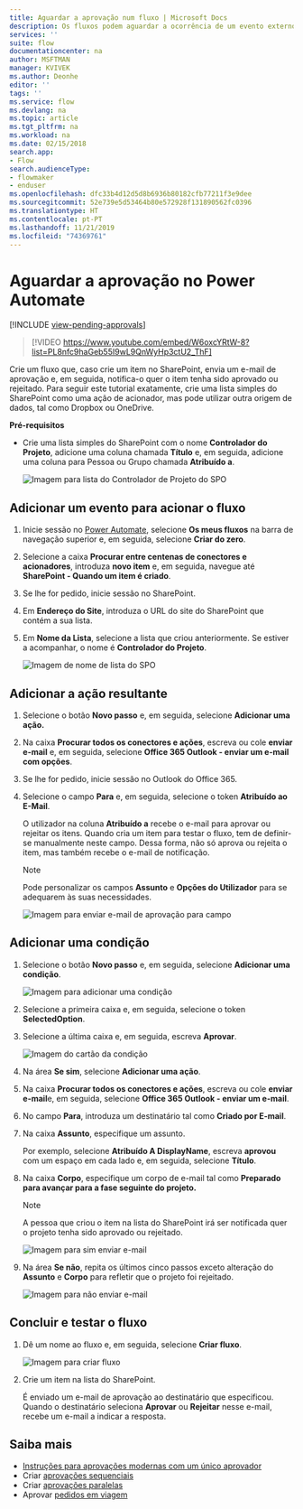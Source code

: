 ```yaml
---
title: Aguardar a aprovação num fluxo | Microsoft Docs
description: Os fluxos podem aguardar a ocorrência de um evento externo, tal como um utilizador aprovar ou rejeitar uma alteração, antes de efetuar uma ação, tal como enviar notificação da decisão.
services: ''
suite: flow
documentationcenter: na
author: MSFTMAN
manager: KVIVEK
ms.author: Deonhe
editor: ''
tags: ''
ms.service: flow
ms.devlang: na
ms.topic: article
ms.tgt_pltfrm: na
ms.workload: na
ms.date: 02/15/2018
search.app:
- Flow
search.audienceType:
- flowmaker
- enduser
ms.openlocfilehash: dfc33b4d12d5d8b6936b80182cfb77211f3e9dee
ms.sourcegitcommit: 52e739e5d53464b80e572928f131890562fc0396
ms.translationtype: HT
ms.contentlocale: pt-PT
ms.lasthandoff: 11/21/2019
ms.locfileid: "74369761"
---
```

# <a name="wait-for-approval-in-power-automate"></a>Aguardar a aprovação no Power Automate
[!INCLUDE [view-pending-approvals](includes/cc-rebrand.md)]

> [!VIDEO https://www.youtube.com/embed/W6oxcYRtW-8?list=PL8nfc9haGeb55I9wL9QnWyHp3ctU2_ThF]
>


Crie um fluxo que, caso crie um item no SharePoint, envia um e-mail de aprovação e, em seguida, notifica-o quer o item tenha sido aprovado ou rejeitado. Para seguir este tutorial exatamente, crie uma lista simples do SharePoint como uma ação de acionador, mas pode utilizar outra origem de dados, tal como Dropbox ou OneDrive.

**Pré-requisitos**

* Crie uma lista simples do SharePoint com o nome **Controlador do Projeto**, adicione uma coluna chamada **Título** e, em seguida, adicione uma coluna para Pessoa ou Grupo chamada **Atribuído a**.

   ![Imagem para lista do Controlador de Projeto do SPO](./media/wait-for-approvals/project-tracker.png)

## <a name="add-an-event-to-trigger-the-flow"></a>Adicionar um evento para acionar o fluxo

1. Inicie sessão no [Power Automate](https://flow.microsoft.com), selecione **Os meus fluxos** na barra de navegação superior e, em seguida, selecione **Criar do zero**.

1. Selecione a caixa **Procurar entre centenas de conectores e acionadores**, introduza **novo item** e, em seguida, navegue até **SharePoint - Quando um item é criado**.

1. Se lhe for pedido, inicie sessão no SharePoint.
1. Em **Endereço do Site**, introduza o URL do site do SharePoint que contém a sua lista.

1. Em **Nome da Lista**, selecione a lista que criou anteriormente. Se estiver a acompanhar, o nome é **Controlador do Projeto**.

    ![Imagem de nome de lista do SPO](./media/wait-for-approvals/SPO-list-name.png)

## <a name="add-the-resulting-action"></a>Adicionar a ação resultante

1. Selecione o botão **Novo passo** e, em seguida, selecione **Adicionar uma ação.**

1. Na caixa **Procurar todos os conectores e ações**, escreva ou cole **enviar e-mail** e, em seguida, selecione **Office 365 Outlook - enviar um e-mail com opções**.

1. Se lhe for pedido, inicie sessão no Outlook do Office 365.

1. Selecione o campo **Para** e, em seguida, selecione o token **Atribuído ao E-Mail**.

    O utilizador na coluna **Atribuído a** recebe o e-mail para aprovar ou rejeitar os itens. Quando cria um item para testar o fluxo, tem de definir-se manualmente neste campo. Dessa forma, não só aprova ou rejeita o item, mas também recebe o e-mail de notificação.

    > [!NOTE]
    > Pode personalizar os campos **Assunto** e **Opções do Utilizador** para se adequarem às suas necessidades.

    ![Imagem para enviar e-mail de aprovação para campo](./media/wait-for-approvals/send-approval-email-to.png)

## <a name="add-a-condition"></a>Adicionar uma condição

1. Selecione o botão **Novo passo** e, em seguida, selecione **Adicionar uma condição**.

    ![Imagem para adicionar uma condição](./media/wait-for-approvals/add-a-condition.png)
1. Selecione a primeira caixa e, em seguida, selecione o token **SelectedOption**.
1. Selecione a última caixa e, em seguida, escreva **Aprovar**.

    ![Imagem do cartão da condição](./media/wait-for-approvals/condition-card-2.png)

1. Na área **Se sim**, selecione **Adicionar uma ação**.

1. Na caixa **Procurar todos os conectores e ações**, escreva ou cole **enviar e-mail**e, em seguida, selecione **Office 365 Outlook - enviar um e-mail**.

1. No campo **Para**, introduza um destinatário tal como **Criado por E-mail**.

1. Na caixa **Assunto**, especifique um assunto.

    Por exemplo, selecione **Atribuído A DisplayName**, escreva **aprovou** com um espaço em cada lado e, em seguida, selecione **Título**.

1. Na caixa **Corpo**, especifique um corpo de e-mail tal como **Preparado para avançar para a fase seguinte do projeto.**

    > [!NOTE]
    > A pessoa que criou o item na lista do SharePoint irá ser notificada quer o projeto tenha sido aprovado ou rejeitado.

    ![Imagem para sim enviar e-mail](./media/wait-for-approvals/if-yes-send-email-card-3.png)

1. Na área **Se não**, repita os últimos cinco passos exceto alteração do **Assunto** e **Corpo** para refletir que o projeto foi rejeitado.

     ![Imagem para não enviar e-mail](./media/wait-for-approvals/no-send-email-2.png)

## <a name="finish-and-test-your-flow"></a>Concluir e testar o fluxo

1. Dê um nome ao fluxo e, em seguida, selecione **Criar fluxo**.

     ![Imagem para criar fluxo](./media/wait-for-approvals/create-flow.png)
1. Crie um item na lista do SharePoint.

    É enviado um e-mail de aprovação ao destinatário que especificou. Quando o destinatário seleciona **Aprovar** ou **Rejeitar** nesse e-mail, recebe um e-mail a indicar a resposta.

## <a name="learn-more"></a>Saiba mais

* [Instruções para aprovações modernas com um único aprovador](modern-approvals.md)
* Criar [aprovações sequenciais](sequential-modern-approvals.md)
* Criar [aprovações paralelas](parallel-modern-approvals.md)
* Aprovar [pedidos em viagem](mobile-approvals.md)
